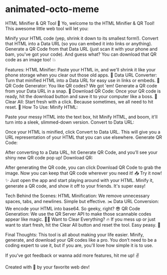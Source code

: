 # animated-octo-meme
HTML Minifier & QR Tool 🚀
Yo, welcome to the HTML Minifier & QR Tool! This awesome little web tool will let you:

Minify your HTML code (yep, shrink it down to its smallest form!).
Convert that HTML into a Data URL (so you can embed it into links or anything).
Generate a QR Code from that Data URL (just scan it with your phone and bam, you've got your code).
And guess what? You can download that QR code as an image too! 💥

Features:
HTML Minifier: Paste your HTML in, and we'll shrink it like your phone storage when you clear out those old apps. 🚀
Data URL Converter: Turn that minified HTML into a Data URL for easy use in links or embeds. 👾
QR Code Generator: You like QR codes? We got 'em! Generate a QR code from your Data URL in a snap. 📱
Download QR Code: Once your QR code is ready, hit the download button and save it to your computer like a boss. 💾
Clear All: Start fresh with a click. Because sometimes, we all need to hit reset. 🔄
How To Use:
Minify HTML:

Paste your messy HTML into the text box, hit Minify HTML, and boom, it'll turn into a sleek, slimmed-down version.
Convert to Data URL:

Once your HTML is minified, click Convert to Data URL. This will give you a URL representation of your HTML that you can use elsewhere.
Generate QR Code:

After converting to a Data URL, hit Generate QR Code, and you’ll see your shiny new QR code pop up!
Download QR:

After generating the QR code, you can click Download QR Code to grab the image. Now you can keep that QR code wherever you need it! 📥
Try it now! ✨
Just open the app and start playing around with your HTML. Minify it, generate a QR code, and show it off to your friends. It's super easy!

Tech Behind the Scenes:
HTML Minification: We remove unnecessary spaces, tabs, and newlines. Simple but effective. ✂️
Data URL Conversion: We encode your HTML into base64. So geeky, right? 😎
QR Code Generation: We use the QR Server API to make those scannable codes appear like magic. 🧙‍♂️
Want to Clear Everything? 🔥
If you mess up or just want to start fresh, hit the Clear All button and reset the tool. Easy peasy. 🍋

Final Thoughts:
This tool is all about making your life easier. Minify, generate, and download your QR codes like a pro. You don’t need to be a coding expert to use it, but if you are, you'll love how simple it is to use.

If you’ve got feedback or wanna add more features, hit me up! ✌️

Created with 💚 by your favorite web dev!
